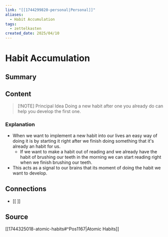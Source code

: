 ```yaml
---
link: "[[1744299820-personal|Personal]]"
aliases:
  - Habit Accumulation
tags:
  - zettelkasten
created_date: 2025/04/10
---
```

# Habit Accumulation
## Summary


## Content
> [!NOTE] Principal Idea
> Doing a new habit after one you already do can help you develop the first one.

### Explanation
- When we want to implement a new habit into our lives an easy way of doing it is by starting it right after we finish doing something that it's already an habit for us.
	- If we want to make a habit out of reading and we already have the habit of brushing our teeth in the morning we can start reading right when we finish brushing our teeth.
- This acts as a signal to our brains that its moment of doing the habit we want to develop.
## Connections
- [[ ]]
## Source
[[1744325018-atomic-habits#^Pos1167|Atomic Habits]]
